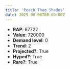 ```yaml
---
title: 'Peach Thug Shades'
date: 2025-08-06T00:00:00Z
---
```

- **RAP**: 67722
- **Value**: 720000
- **Demand level**: 0
- **Trend**: 2
- **Projected?**: True
- **Hyped?**: True
- **Rare?**: True
